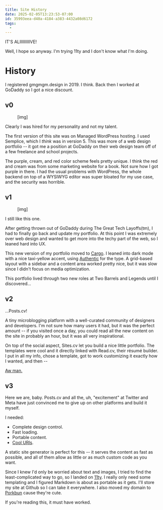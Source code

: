 ```yaml
---
title: Site History
date: 2025-02-05T13:23:53-07:00
id: 35993eea-d40a-4184-a383-4432a08d6172
tags:
  -
---
```


IT'S ALIIIIIIIIIVE!

Well, I hope so anyway. I'm trying 11ty and I don't know what I'm doing.

# History

I registered gmgmgm.design in 2019. I think. Back then I worked at GoDaddy so I got a nice discount.

## v0

<figure>[img]</figure>
<figcaption>Clearly I was hired for my personality and not my talent.</figcaption>

The first version of this site was on Managed WordPress hosting. I used Semplice, which I _think_ was in version 5. This was more of a web design portfolio -- it got me a position at GoDaddy on their web design team off of a few freelance and school projects.

The purple, cream, and red color scheme feels pretty unique. I think the red and cream was from some marketing website for a book. Not sure how I got purple in there. I had the usual problems with WordPress, the whole backend on top of a WYSIWYG editor was super bloated for my use case, and the security was horrible.

## v1

<figure>[img]</figure>
<figcaption>I still like this one.</figcaption>

After getting thrown out of GoDaddy during The Great Tech Layoffs(tm), I had to finally go back and update my portfolio. At this point I was extremely over web design and wanted to get more into the techy part of the web, so I leaned hard into UX.

This new version of my portfolio moved to [Cargo](https://cargo.site/). I leaned into dark mode with a nice taxi-yellow accent, using [Authentic](https://authentic.website/sans) for the type. A grid-based layout with a sidebar and a content area worked pretty nice, but it was slow since I didn't focus on media optimization.

This portfolio lived through two new roles at Two Barrels and Legends until I discovered...

## v2

...Posts.cv!

A tiny microblogging platform with a well-curated community of designers and developers. I'm not sure how many users it had, but it was the perfect amount -- if you visited once a day, you could read all the new content on the site in probably an hour, but it was all very inspirational.

On top of the social aspect, Sites.cv let you build a nice little portfolio. The templates were cool and it directly linked with Read.cv, their résumé builder. I put in all my info, chose a template, got to work customizing it exactly how I wanted, and then --

[Aw man.](https://read.cv/a-new-chapter)

## v3

Here we are, baby. Posts.cv and all the, uh, "excitement" at Twitter and Meta have just convinced me to give up on other platforms and build it myself.

I needed:

- Complete design control.
- Fast loading.
- Portable content.
- [Cool URIs](https://www.w3.org/Provider/Style/URI).

A static site generator is perfect for this -- it serves the content as fast as possible, and all of them allow as little or as much custom code as you want.

Since I knew I'd only be worried about text and images, I tried to find the least-complicated way to go, so I landed on [11ty](https://www.11ty.dev/). I really only need some templating and I figured Markdown is about as portable as it gets. I'll store my site at Github so I can take it everywhere. I also moved my domain to [Porkbun](https://porkbun.com/) cause they're cute.

If you're reading this, it must have worked.
